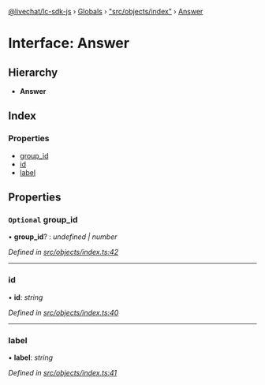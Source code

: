 [@livechat/lc-sdk-js](../README.md) › [Globals](../globals.md) › ["src/objects/index"](../modules/_src_objects_index_.md) › [Answer](_src_objects_index_.answer.md)

# Interface: Answer

## Hierarchy

* **Answer**

## Index

### Properties

* [group_id](_src_objects_index_.answer.md#optional-group_id)
* [id](_src_objects_index_.answer.md#id)
* [label](_src_objects_index_.answer.md#label)

## Properties

### `Optional` group_id

• **group_id**? : *undefined | number*

*Defined in [src/objects/index.ts:42](https://github.com/livechat/lc-sdk-js/blob/21d7a55/src/objects/index.ts#L42)*

___

###  id

• **id**: *string*

*Defined in [src/objects/index.ts:40](https://github.com/livechat/lc-sdk-js/blob/21d7a55/src/objects/index.ts#L40)*

___

###  label

• **label**: *string*

*Defined in [src/objects/index.ts:41](https://github.com/livechat/lc-sdk-js/blob/21d7a55/src/objects/index.ts#L41)*
